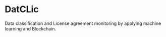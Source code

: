 # DatCLic
Data classification and License agreement monitoring by applying machine learning and Blockchain.
